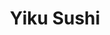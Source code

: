 ---
layout: place
title: "Yiku Sushi"
permalink: /maryland/gaithersburg/yiku-sushi.html
stateAbbr: MD
stateName: Maryland
cityName: Gaithersburg
seo:
  name: "Yiku Sushi"
  type: Restaurant
  links: https://yiku818.com/
description: "Food is available to order online for fast delivery at this neighborhood Japanese restaurant. Looking for sushi in Gaithersburg, Maryland? Check out Yiku Sus..."
place_id: ChIJI4JnZdgttokRqiNk9UDbFR8
photos:
  - name: >-
      places/ChIJI4JnZdgttokRqiNk9UDbFR8/photos/AeeoHcKJV-dIMd1c751e1yKkMIBxb5kInyHmZMR8eaOi2kr61fw1xoJapyCnWHQ3MNM4EO4tXYHjJvQPkmCpaGn6J9B-O2FFb18GjMXU0U17m7sF9lKB2Snl6U3KNy_JQO9f5b2LRmJqFfajeY9ykcj3D0zOo-WNDQaXG0JfrqSiLjX254NkbqzwUzmUsikoc7W-_Vc2YrwFKsDbkAz4AuVqxli-JVLjgOBdqOB8hRrLWE9k7Jss1ipdbFE0m_eZsluIXklzHBtdJvn3yB5et-GZxhOMEqP9qJeJ-msNbiQQ603sC6kEgoDYDxE3AjF6_ajRF57RMHb_s1FqWjdx-Z0BKXsy_DW0saI7qc8hwVEtI1Dp4I_m6aMReyaN6CUt8rQbVB9q_ZxjsLHufq5ulxjv0IsXugGWoEDlGn3nz4ConEPRppwi
    widthPx: 4032
    heightPx: 3024
    authorAttributions:
      - displayName: Serge Tudor
        uri: https://maps.google.com/maps/contrib/118289347688566316805
        photoUri: >-
          https://lh3.googleusercontent.com/a-/ALV-UjXuT32ef2IgIVcRYmnmm2eJRZrJA52AaoY71cvHb1GIqQ8FNbU=s100-p-k-no-mo
    flagContentUri: >-
      https://www.google.com/local/imagery/report/?cb_client=maps_api_places.places_api&image_key=!1e10!2sCIHM0ogKEICAgICE57rC9gE&hl=en-US
    googleMapsUri: >-
      https://www.google.com/maps/place//data=!3m4!1e2!3m2!1sCIHM0ogKEICAgICE57rC9gE!2e10!4m2!3m1!1s0x89b62dd865678223:0x1f15db40f56423aa
  - name: >-
      places/ChIJI4JnZdgttokRqiNk9UDbFR8/photos/AeeoHcKvzoTo9eNPYXovUPFzrA5PVi_zxBM-Ggs-mT7rokXDjlusMkQwqGESeB76QVzy1V1RuYViiAEWLSILd7rRL0Feaifnag5XrBP0IGvedOWCjsJnbHoos8Ns9K12pKK98MUiNYgSs9hqNPAQEoMgmf315kUhN5pWxXo0fYWb2VQZKwFZuYClP1yWU8wlXdmSqWySgN0xf3kryOie7wXL1vc83dgDlim4xPlD7fEMNjvwjNyLy4puSfDf-uI2iL30PqL9KQkBmd0PrgQDTXIicZF_eK6Bhnw6A5S0M_4EA7SDLDpb43mJuWrEz0aJB8ggA_XeOELDl-Ci3UXccijkz340kx_HaKGQrXUw1xMDnkFaYJV_rfBuaM_qQapEjIwnIP_CTYPE7_dRSD5owAZi2EOOHXayjtvjBq6crthmuT7utw
    widthPx: 4096
    heightPx: 2304
    authorAttributions:
      - displayName: Alicia
        uri: https://maps.google.com/maps/contrib/111530915723788309833
        photoUri: >-
          https://lh3.googleusercontent.com/a-/ALV-UjU9nTME39PkH9eb2oG3SYxVI_mEG58Oen4w65pBbq2TaWemVc15tA=s100-p-k-no-mo
    flagContentUri: >-
      https://www.google.com/local/imagery/report/?cb_client=maps_api_places.places_api&image_key=!1e10!2sCIHM0ogKEICAgMDguc3DFw&hl=en-US
    googleMapsUri: >-
      https://www.google.com/maps/place//data=!3m4!1e2!3m2!1sCIHM0ogKEICAgMDguc3DFw!2e10!4m2!3m1!1s0x89b62dd865678223:0x1f15db40f56423aa
  - name: >-
      places/ChIJI4JnZdgttokRqiNk9UDbFR8/photos/AeeoHcJxIj5IiJ-zLdYOuGApLf6JsCQnXKBmN_6ClVSV2Pi7JFM_6uj-bqXscyS992t9mtfeD7gS1StHCyahcAO27qEc095OAGxBbgAOeH39mcjwrAQW6sJqgVu08Nwkh_gNNRAYTP5Pf-TaYgUL2Sdh1YiSoR9V9w-S5IklemcBOEtvH0b2C4bzSscIQm0CZtjfNrOrQRj5WH_X1IdfEi0P6-U0DgP0-kq79U8Q0fYg4vYhKqjv4YDXzlgwrX1MJob-xVJa1iihKNeQswQPP-2SeMTxly9LxBzVDZdiKThq34QK_KsPSstRgJy5obL4rBAUcBwuwhX13MewcgZeSAsS1zUqZ4DOflxhhXTkx8v9zzxiEQ32W5OmQjgriHSKcYPVr0m0O-qAX4Dmz5AxGNVqyoNRkxpYKP5i-SsMWTAI7Xqtqg
    widthPx: 4080
    heightPx: 3072
    authorAttributions:
      - displayName: Jeremy Hodges
        uri: https://maps.google.com/maps/contrib/118439893102421656380
        photoUri: >-
          https://lh3.googleusercontent.com/a-/ALV-UjXyOd2tm5nR7_WV-3KV5BeVOA37q4d-k8Nt7uIx5HJ84B2n4HCMaQ=s100-p-k-no-mo
    flagContentUri: >-
      https://www.google.com/local/imagery/report/?cb_client=maps_api_places.places_api&image_key=!1e10!2sCIHM0ogKEICAgIC1qt7BWg&hl=en-US
    googleMapsUri: >-
      https://www.google.com/maps/place//data=!3m4!1e2!3m2!1sCIHM0ogKEICAgIC1qt7BWg!2e10!4m2!3m1!1s0x89b62dd865678223:0x1f15db40f56423aa
  - name: >-
      places/ChIJI4JnZdgttokRqiNk9UDbFR8/photos/AeeoHcLZl_V0HS-UMtDLGc7fUWyTZZr9Ry50ZTdk31qcrCjRMx_M59tH7BIxlWApYUkEYyD8HK4UoCa0VXyPVxzuYDtRMBL2bz4TP02k3Yv5xL0Hyns9bd4fES4laFnSc_JXfzxdEMcPBAYzwynRrO0S2bzN0gHV4yuyxFI9M8iU2Xvoc3QdOAFbzOwID0cW1sV8iOIv_akEzmQDFBf7JcWbAh6F6OfENkBNLc8iD0z4yYsALpkaUtHDvKXI1VO8XI1m47WXTOub7YhkCuMvS0ifidg7Fd0XA5nWh9t2nrUJNxsX64ToWCbTdo-aS10fFcdHSk-ISoKe9Sfzi2L3ZWyvWhhwTi1-aX7Sboin0x9oihtwC7Is4RH9jQ_OCrMPtmqwGC2EZtGsrSkwdf_mEbNUOy5Pw6dzbRtSZcx8-DrXVajN2lx-
    widthPx: 3024
    heightPx: 4032
    authorAttributions:
      - displayName: Cyrille
        uri: https://maps.google.com/maps/contrib/111277015067844463236
        photoUri: >-
          https://lh3.googleusercontent.com/a-/ALV-UjXG5E5p5BcwGFwfd7h4Q-VOQldRZg4aRY0m105Pl4Es1liQm97h=s100-p-k-no-mo
    flagContentUri: >-
      https://www.google.com/local/imagery/report/?cb_client=maps_api_places.places_api&image_key=!1e10!2sCIHM0ogKEICAgICX6ObTygE&hl=en-US
    googleMapsUri: >-
      https://www.google.com/maps/place//data=!3m4!1e2!3m2!1sCIHM0ogKEICAgICX6ObTygE!2e10!4m2!3m1!1s0x89b62dd865678223:0x1f15db40f56423aa
  - name: >-
      places/ChIJI4JnZdgttokRqiNk9UDbFR8/photos/AeeoHcKB9Ksqz7LjzvBjd4nRGPANw9uavkLYxIrLAL8IVITuikCaupnVJB8s6h5x96VqsGYAZRDvAReOnU5ljsDg5H537G1OoccS-VW2hSTNhqA1-X2ipUR98zK8ocADcH4xd65fnT1C7SBtdoEJZux0Owyt6Us3DCmSANLPPoE01gaGupXXj3TQy0RXOpYOYrVX3HNHImLkSKMeyiXVpf-nSWftPa6PmscmtlevchiFpT5hDnuZIu0NBQmQEUVUmjRBDH3nQVVcWsfmakZK71r6VqD0bkdBASiN4lp2HaSlY9oFwR8O-krgJEdyqSuBKtSj824zQ7eRFc6baf7MjLXhO4UaJUmQNlBc89_LeIA-PmfaMvBQF2OaaT7pBBUOmvxuDI5jvu44D6SDHEtA30jmezoYtS3PZMoLFKY6dR_YDiLE6g
    widthPx: 3000
    heightPx: 4000
    authorAttributions:
      - displayName: Liyang “Leon” Sun
        uri: https://maps.google.com/maps/contrib/102822346073013996077
        photoUri: >-
          https://lh3.googleusercontent.com/a-/ALV-UjUSYL13cOa9-626UgM8pGceb8YIbRDaleKIPnnNDRjgmgfms2e2tw=s100-p-k-no-mo
    flagContentUri: >-
      https://www.google.com/local/imagery/report/?cb_client=maps_api_places.places_api&image_key=!1e10!2sCIHM0ogKEICAgICHsPniBQ&hl=en-US
    googleMapsUri: >-
      https://www.google.com/maps/place//data=!3m4!1e2!3m2!1sCIHM0ogKEICAgICHsPniBQ!2e10!4m2!3m1!1s0x89b62dd865678223:0x1f15db40f56423aa
  - name: >-
      places/ChIJI4JnZdgttokRqiNk9UDbFR8/photos/AeeoHcKZ35iE88FfcPqFtaamhnD2dASozxQ4cBSbsnii88UMLTjXlA4HxSh0hkL5Zf4dvmAGdiOehMECPR0DPsGJrT08PRZPe__3J0gftqk-d5GPYLgkpCm6eQ6Dw1-AmlLSjqL1_lwGKNjZNLICSYxk3C39ZDeDredOfafXcp8ZcHm5PjxKUjOmYnSCWGoGo7T64XFtl1MQv8mhjnT3dhPcMv218Uh8ZosU4_psgHR65U8Pkk_WUFdlicErBF81c4RbeHqIAeE8PbOracPm9sV3_wUqccOp-et0I1tJ530N5hHMGqp0w8ObO4OJCtjO97N4pGrmvT36atM4cR6kF24fLGPzY2DGQDtADiy1nFDL3246nMyuIo0i_Fy6_WGwtvXFe4siqSg3GZGhLQyoU5gb5PGuaE3ixS2hE7KFxIH6b9B4qpM
    widthPx: 3024
    heightPx: 4032
    authorAttributions:
      - displayName: Esther Wei
        uri: https://maps.google.com/maps/contrib/113607144073306367555
        photoUri: >-
          https://lh3.googleusercontent.com/a-/ALV-UjVSkSvTwv0WFCS7U9y8e54P55IyfxzFbQC65jJ1hqPwMXutP9KbiA=s100-p-k-no-mo
    flagContentUri: >-
      https://www.google.com/local/imagery/report/?cb_client=maps_api_places.places_api&image_key=!1e10!2sCIHM0ogKEICAgICE18fWtwE&hl=en-US
    googleMapsUri: >-
      https://www.google.com/maps/place//data=!3m4!1e2!3m2!1sCIHM0ogKEICAgICE18fWtwE!2e10!4m2!3m1!1s0x89b62dd865678223:0x1f15db40f56423aa
  - name: >-
      places/ChIJI4JnZdgttokRqiNk9UDbFR8/photos/AeeoHcJ2hPBwWaL7z1aPNOkCzZAZbH7A6WLdlFh3jApcMVxzf7-nWA6fShGhHENUT7IJgKJODEFElHvCvu1cmA9EqsXqEF7SQr6KmR1Ezq0INHmHcYIKFMg_xytjKCL9X8IJxBhC-kOjHOmcFNXj3c3T0AogNdBM_rzjcdToBEPFZVBVj4ekX1N4UkALdGgx-bCzsqnPyGJ9o2O394q7aEX53tjiq7qgjGfJfRMMddZ_q84k_Nffd5woJd_YOtKD5xBzpvKaLkmePeQv1q6pF6VVrrwyglilHAhWYlecpHS0zmj9t9R0injmP2TsD89lYHQ2flXlNMSUCQ5IFn_0hz2C8f23lI1UdlieQxsVkBf62CHrz7_Jt1M6xXEstHDmRXiyh0GME6wdxSpDl1eUx9vux6nazF9E3i_CgvbZ1gQOweW-ZPAp
    widthPx: 4032
    heightPx: 3024
    authorAttributions:
      - displayName: Serge Tudor
        uri: https://maps.google.com/maps/contrib/118289347688566316805
        photoUri: >-
          https://lh3.googleusercontent.com/a-/ALV-UjXuT32ef2IgIVcRYmnmm2eJRZrJA52AaoY71cvHb1GIqQ8FNbU=s100-p-k-no-mo
    flagContentUri: >-
      https://www.google.com/local/imagery/report/?cb_client=maps_api_places.places_api&image_key=!1e10!2sCIHM0ogKEICAgICE54rV1QE&hl=en-US
    googleMapsUri: >-
      https://www.google.com/maps/place//data=!3m4!1e2!3m2!1sCIHM0ogKEICAgICE54rV1QE!2e10!4m2!3m1!1s0x89b62dd865678223:0x1f15db40f56423aa
  - name: >-
      places/ChIJI4JnZdgttokRqiNk9UDbFR8/photos/AeeoHcKMj6Fm6HdqChWHDOYU_c9zEfAAkqTkjsh-gbxRuEGJqXDkWjNtX0BHpBBmAGR3G2XUrTZbX5sOIMAk34_OzCOwrW7giDeuLhw669n1_QCF9U1kaZvQ0OZG6zMr8PtrwxW8LWFt_3q4DrNrMXXN7PpeYHAlo3FdcUKoklWWzU0yLxB67ME9qjT1vqRdNNvKWW1LWhgv-uJQ8S0pVdqxAMSknW4cMZjNTp-AJdF33NAxgaafjoZw6rp9miZvrUk-PY3yhnssJHR0LokZfIzCpQGbSrPswoSx2k8JoajM36hHpkZ3WfjixgMfPpl-UI6xlP7JzrR3NvVazGZGzYgfJ5oayccAcVcQCe21Lrn0RzSgCcnLH3XG-9KcQh2wj7S4mFzeebVcygfjwE7jjhGfgkY9aOht2V1mexVD0W0ip0JUGyk
    widthPx: 3600
    heightPx: 4800
    authorAttributions:
      - displayName: Zachary Weisenthal
        uri: https://maps.google.com/maps/contrib/103638034771732120054
        photoUri: >-
          https://lh3.googleusercontent.com/a-/ALV-UjV2YdqMFxcGpwWMTB25btpmvZnRIQJZ95W7Izvo6u70MGUXI6PE=s100-p-k-no-mo
    flagContentUri: >-
      https://www.google.com/local/imagery/report/?cb_client=maps_api_places.places_api&image_key=!1e10!2sCIHM0ogKEICAgIC5ibDPugE&hl=en-US
    googleMapsUri: >-
      https://www.google.com/maps/place//data=!3m4!1e2!3m2!1sCIHM0ogKEICAgIC5ibDPugE!2e10!4m2!3m1!1s0x89b62dd865678223:0x1f15db40f56423aa
  - name: >-
      places/ChIJI4JnZdgttokRqiNk9UDbFR8/photos/AeeoHcIiJ4rS24ooEkEMBsiVrPOz9XjP5oj-bvQmJwYHQccktmijpIhp9dYCVewexeys56jtfEImBM3JxNJtW-F1f2JqusxHKexI6fSy-jS-ZaRFgZlkhbldGRj-vYVjj89rqdMjIFA11SK-HTChY1tTJNuk7PZN3J4Y1gqipovuhhl4nyT0GmZeHciigHm0mIYD_n2KGZopwhd_8AwVrQGYJFPyjD_o481JeJxg0qXMS2OO5pJaO8rKjQgK4qWbaMSQENkwS7lfgH1a57ZT4hN5YpcDefv8Z5oAAMj3YXaJu5-8mp7MRyEkbpn01pCxHp5o3d7xiKfcVwU2N0DNH6qnRP5Ubze6v3k6_FB3LNN1YoPoKhtDZXpS8FEzg9EIKZST0DPbFcCsjS2Ca8gzlVM1Y0HAXQSDW7teSQIHEzj1iLD7Nbg
    widthPx: 1124
    heightPx: 1500
    authorAttributions:
      - displayName: Jane Jing
        uri: https://maps.google.com/maps/contrib/100659293509641257336
        photoUri: >-
          https://lh3.googleusercontent.com/a-/ALV-UjVl7Blw1Eveqlm6Rn52QN2IP10X2wws3jznJcIiK4NxDpIlAPsw=s100-p-k-no-mo
    flagContentUri: >-
      https://www.google.com/local/imagery/report/?cb_client=maps_api_places.places_api&image_key=!1e10!2sCIHM0ogKEICAgID4_MKDrAE&hl=en-US
    googleMapsUri: >-
      https://www.google.com/maps/place//data=!3m4!1e2!3m2!1sCIHM0ogKEICAgID4_MKDrAE!2e10!4m2!3m1!1s0x89b62dd865678223:0x1f15db40f56423aa
  - name: >-
      places/ChIJI4JnZdgttokRqiNk9UDbFR8/photos/AeeoHcK1pg0Uj36qX_20eI8KHXi8jVdK82X09mxtOwAGFom9iNgULZKljWngUJCHrcIwDPQGoUYjIrS7e2OT8qEvKnD8IyPm3268G8ubv1xQkKc9bDhRZ9zaPm04w5m5D1QGjzZBcnfyznB5Ri1pc7btWyBcL0_jWyImtbvUHA9sa5QRnSysfwZfw3WamlpsJlumdqcOeOPdxSHWjqh-yJxGsGRfZ6fbDD2dGHJdr_XatNHghY1Zr9tGspqCEirFosAmij-tCJDUJ4ENfhHpn_OOAFmezMqokLHgLWg59PYKa8t76phlRfeo46m_k1kC1Q0D0ch74JB-ZbKWS6bRzbZguy_kS0qH11oEQ4UPs-AJPLp1it8iFSZaTtBrVkNVCOzuNum272yXXqiTA5l6mSTDm8a9oHdbyEWnUt0NG7hGxd2KIw
    widthPx: 1500
    heightPx: 1124
    authorAttributions:
      - displayName: Jane Jing
        uri: https://maps.google.com/maps/contrib/100659293509641257336
        photoUri: >-
          https://lh3.googleusercontent.com/a-/ALV-UjVl7Blw1Eveqlm6Rn52QN2IP10X2wws3jznJcIiK4NxDpIlAPsw=s100-p-k-no-mo
    flagContentUri: >-
      https://www.google.com/local/imagery/report/?cb_client=maps_api_places.places_api&image_key=!1e10!2sCIHM0ogKEICAgID4_JLZUg&hl=en-US
    googleMapsUri: >-
      https://www.google.com/maps/place//data=!3m4!1e2!3m2!1sCIHM0ogKEICAgID4_JLZUg!2e10!4m2!3m1!1s0x89b62dd865678223:0x1f15db40f56423aa
address: 818 Muddy Branch Rd, Gaithersburg, MD 20878, USA
street: 818 Muddy Branch Rd
city: Gaithersburg
state: MD
zip: '20878'
country: USA
neighborhood: null
latitude: '39.114070'
longitude: '-77.217180'
accessibility_options:
  wheelchairAccessibleParking: true
  wheelchairAccessibleEntrance: true
  wheelchairAccessibleRestroom: true
  wheelchairAccessibleSeating: true
business_status: OPERATIONAL
name: Yiku Sushi
google_maps_links:
  directionsUri: >-
    https://www.google.com/maps/dir//''/data=!4m7!4m6!1m1!4e2!1m2!1m1!1s0x89b62dd865678223:0x1f15db40f56423aa!3e0
  placeUri: https://maps.google.com/?cid=2239937461728060330
  writeAReviewUri: >-
    https://www.google.com/maps/place//data=!4m3!3m2!1s0x89b62dd865678223:0x1f15db40f56423aa!12e1
  reviewsUri: >-
    https://www.google.com/maps/place//data=!4m4!3m3!1s0x89b62dd865678223:0x1f15db40f56423aa!9m1!1b1
  photosUri: >-
    https://www.google.com/maps/place//data=!4m3!3m2!1s0x89b62dd865678223:0x1f15db40f56423aa!10e5
primary_type: Sushi Restaurant
opening_hours:
  regular: null
  current: null
secondary_opening_hours:
  regular:
    weekdayDescriptions: null
    type: null
  current:
    weekdayDescriptions: null
    type: null
phone: (301) 990-6688
price_level: null
price_range: $10 &ndash; $20
rating: '4.6'
rating_count: 245
website: https://yiku818.com/
reviews:
  - name: >-
      places/ChIJI4JnZdgttokRqiNk9UDbFR8/reviews/ChZDSUhNMG9nS0VJQ0FnTURndWMzREJ3EAE
    relativePublishTimeDescription: a month ago
    rating: 5
    text:
      text: >-
        Special Maki Roll: Green Dragon Maki ✅🔥 👌


        Gyoza 🥟🤌  The best I've ever had. The dough wrapper so delicate it
        practically melted in my mouth.


        Miso soup ✅ A classic, hard to mess up, but I really liked that it had
        many tofu & seaweed pieces.


        The atmosphere is great, you can watch the Chef's prepare your rolls
        fresh behind the bar. The service was phenomenal and the prices very
        reasonable. I'll definitely be back to try more items on the menu.
      languageCode: en
    originalText:
      text: >-
        Special Maki Roll: Green Dragon Maki ✅🔥 👌


        Gyoza 🥟🤌  The best I've ever had. The dough wrapper so delicate it
        practically melted in my mouth.


        Miso soup ✅ A classic, hard to mess up, but I really liked that it had
        many tofu & seaweed pieces.


        The atmosphere is great, you can watch the Chef's prepare your rolls
        fresh behind the bar. The service was phenomenal and the prices very
        reasonable. I'll definitely be back to try more items on the menu.
      languageCode: en
    authorAttribution:
      displayName: Alicia
      uri: https://www.google.com/maps/contrib/111530915723788309833/reviews
      photoUri: >-
        https://lh3.googleusercontent.com/a-/ALV-UjU9nTME39PkH9eb2oG3SYxVI_mEG58Oen4w65pBbq2TaWemVc15tA=s128-c0x00000000-cc-rp-mo-ba4
    publishTime: '2025-02-26T00:20:57.596819Z'
    flagContentUri: >-
      https://www.google.com/local/review/rap/report?postId=ChZDSUhNMG9nS0VJQ0FnTURndWMzREJ3EAE&d=17924085&t=1
    googleMapsUri: >-
      https://www.google.com/maps/reviews/data=!4m6!14m5!1m4!2m3!1sChZDSUhNMG9nS0VJQ0FnTURndWMzREJ3EAE!2m1!1s0x89b62dd865678223:0x1f15db40f56423aa
  - name: >-
      places/ChIJI4JnZdgttokRqiNk9UDbFR8/reviews/ChdDSUhNMG9nS0VJQ0FnSUNIc1BuaXVRRRAB
    relativePublishTimeDescription: a month ago
    rating: 4
    text:
      text: >-
        2/23/25 - good food still with freebies in every order, but their
        service has improved. Yay! 😃


        -------

        Good sushi/ sashimi place for the price. They usually give out free
        stuff with every order. For instance, we got a free order of California
        rolls last time we ordered. Service and atmosphere could be better
        though.
      languageCode: en
    originalText:
      text: >-
        2/23/25 - good food still with freebies in every order, but their
        service has improved. Yay! 😃


        -------

        Good sushi/ sashimi place for the price. They usually give out free
        stuff with every order. For instance, we got a free order of California
        rolls last time we ordered. Service and atmosphere could be better
        though.
      languageCode: en
    authorAttribution:
      displayName: Liyang “Leon” Sun
      uri: https://www.google.com/maps/contrib/102822346073013996077/reviews
      photoUri: >-
        https://lh3.googleusercontent.com/a-/ALV-UjUSYL13cOa9-626UgM8pGceb8YIbRDaleKIPnnNDRjgmgfms2e2tw=s128-c0x00000000-cc-rp-mo-ba6
    publishTime: '2025-02-23T23:11:13.187801Z'
    flagContentUri: >-
      https://www.google.com/local/review/rap/report?postId=ChdDSUhNMG9nS0VJQ0FnSUNIc1BuaXVRRRAB&d=17924085&t=1
    googleMapsUri: >-
      https://www.google.com/maps/reviews/data=!4m6!14m5!1m4!2m3!1sChdDSUhNMG9nS0VJQ0FnSUNIc1BuaXVRRRAB!2m1!1s0x89b62dd865678223:0x1f15db40f56423aa
  - name: >-
      places/ChIJI4JnZdgttokRqiNk9UDbFR8/reviews/ChZDSUhNMG9nS0VJQ0FnSUMtXy1iYURREAE
    relativePublishTimeDescription: a year ago
    rating: 5
    text:
      text: >-
        Friendly & professional service with reliably good sashimi and
        generously stuffed rolls. The dining room is open again! It’s spacious
        for a spot in a shopping strip with nice ambient lighting, TVs and soft
        music. It’s suitable for families or a casual date night.
      languageCode: en
    originalText:
      text: >-
        Friendly & professional service with reliably good sashimi and
        generously stuffed rolls. The dining room is open again! It’s spacious
        for a spot in a shopping strip with nice ambient lighting, TVs and soft
        music. It’s suitable for families or a casual date night.
      languageCode: en
    authorAttribution:
      displayName: Heather Monique
      uri: https://www.google.com/maps/contrib/110613108140561732098/reviews
      photoUri: >-
        https://lh3.googleusercontent.com/a-/ALV-UjWCzdWdxUS2vaI80QT1KSLahPhqwgnddKjJ3nLqRK0YNp4uaFQhbw=s128-c0x00000000-cc-rp-mo-ba5
    publishTime: '2023-11-05T19:43:43.485198Z'
    flagContentUri: >-
      https://www.google.com/local/review/rap/report?postId=ChZDSUhNMG9nS0VJQ0FnSUMtXy1iYURREAE&d=17924085&t=1
    googleMapsUri: >-
      https://www.google.com/maps/reviews/data=!4m6!14m5!1m4!2m3!1sChZDSUhNMG9nS0VJQ0FnSUMtXy1iYURREAE!2m1!1s0x89b62dd865678223:0x1f15db40f56423aa
  - name: >-
      places/ChIJI4JnZdgttokRqiNk9UDbFR8/reviews/ChZDSUhNMG9nS0VJQ0FnSUM1aWJEUFdnEAE
    relativePublishTimeDescription: a year ago
    rating: 5
    text:
      text: >-
        I have been coming to Yiku Sushi with my dad every week for close to 7
        years now. The sushi is always 10/10 with fresh fish and ingredients.
        There is very rarely a wait. The staff is friendly and attentive. Very
        reasonably priced. Clean restaurant.


        My favorite sushi spot! Come give it a try.
      languageCode: en
    originalText:
      text: >-
        I have been coming to Yiku Sushi with my dad every week for close to 7
        years now. The sushi is always 10/10 with fresh fish and ingredients.
        There is very rarely a wait. The staff is friendly and attentive. Very
        reasonably priced. Clean restaurant.


        My favorite sushi spot! Come give it a try.
      languageCode: en
    authorAttribution:
      displayName: Zachary Weisenthal
      uri: https://www.google.com/maps/contrib/103638034771732120054/reviews
      photoUri: >-
        https://lh3.googleusercontent.com/a-/ALV-UjV2YdqMFxcGpwWMTB25btpmvZnRIQJZ95W7Izvo6u70MGUXI6PE=s128-c0x00000000-cc-rp-mo-ba2
    publishTime: '2023-10-15T11:15:22.781955Z'
    flagContentUri: >-
      https://www.google.com/local/review/rap/report?postId=ChZDSUhNMG9nS0VJQ0FnSUM1aWJEUFdnEAE&d=17924085&t=1
    googleMapsUri: >-
      https://www.google.com/maps/reviews/data=!4m6!14m5!1m4!2m3!1sChZDSUhNMG9nS0VJQ0FnSUM1aWJEUFdnEAE!2m1!1s0x89b62dd865678223:0x1f15db40f56423aa
  - name: >-
      places/ChIJI4JnZdgttokRqiNk9UDbFR8/reviews/ChdDSUhNMG9nS0VJQ0FnSURtMHE3THFRRRAB
    relativePublishTimeDescription: 3 years ago
    rating: 5
    text:
      text: >-
        We just moved into the neighborhood and are slowly trying out the
        restaurants near our house. Saw this little spot and looked it up. With
        only three previous reviews, we weren’t sure what to think of it. But
        decided, what the heck let’s give it a try. Let me tell you, hands down
        one of the best sushi joints anywhere in the 15 mile radius. First off,
        very easy online menu and ordering process. When we went to pick up our
        order we were met with the most friendly and attentive staff. Our food
        was ready on time and we brought it home to eat it. And as soon as we
        opened the bag, we were so impressed. Huge rolls, with honestly some of
        the freshest ingredients. I mean look at the size of that avocado
        chunks, look at the fish chucks. The rice was fresh and made well. The
        presentation was beautiful too… of course I couldn’t help myself to a
        few before taking those pics. This place has officially become our
        favorite sushi joint! Absolutely must have and see for yourself.
      languageCode: en
    originalText:
      text: >-
        We just moved into the neighborhood and are slowly trying out the
        restaurants near our house. Saw this little spot and looked it up. With
        only three previous reviews, we weren’t sure what to think of it. But
        decided, what the heck let’s give it a try. Let me tell you, hands down
        one of the best sushi joints anywhere in the 15 mile radius. First off,
        very easy online menu and ordering process. When we went to pick up our
        order we were met with the most friendly and attentive staff. Our food
        was ready on time and we brought it home to eat it. And as soon as we
        opened the bag, we were so impressed. Huge rolls, with honestly some of
        the freshest ingredients. I mean look at the size of that avocado
        chunks, look at the fish chucks. The rice was fresh and made well. The
        presentation was beautiful too… of course I couldn’t help myself to a
        few before taking those pics. This place has officially become our
        favorite sushi joint! Absolutely must have and see for yourself.
      languageCode: en
    authorAttribution:
      displayName: S K
      uri: https://www.google.com/maps/contrib/101687472447931741651/reviews
      photoUri: >-
        https://lh3.googleusercontent.com/a-/ALV-UjV7p0xohPIzGqAHVLvPhAd62ZHF_IWo2tvYKrAsKy9jGuLHrt52=s128-c0x00000000-cc-rp-mo
    publishTime: '2022-01-23T23:55:50.094973Z'
    flagContentUri: >-
      https://www.google.com/local/review/rap/report?postId=ChdDSUhNMG9nS0VJQ0FnSURtMHE3THFRRRAB&d=17924085&t=1
    googleMapsUri: >-
      https://www.google.com/maps/reviews/data=!4m6!14m5!1m4!2m3!1sChdDSUhNMG9nS0VJQ0FnSURtMHE3THFRRRAB!2m1!1s0x89b62dd865678223:0x1f15db40f56423aa
parking_options:
  freeParkingLot: true
  freeStreetParking: true
  valetParking: false
payment_options:
  acceptsCreditCards: true
  acceptsDebitCards: true
  acceptsCashOnly: false
  acceptsNfc: true
allow_dogs: null
curbside_pickup: true
delivery: true
dine_in: true
good_for_children: true
good_for_groups: true
good_for_sports: null
live_music: false
menu_for_children: false
outdoor_seating: true
reservable: true
restroom: true
serves_beer: true
serves_breakfast: null
serves_brunch: false
serves_cocktails: null
serves_coffee: null
serves_dinner: true
serves_dessert: true
serves_lunch: true
serves_vegetarian_food: true
serves_wine: true
takeout: true
summary: >-
  Food is available to order online for fast delivery at this neighborhood
  Japanese restaurant.

---